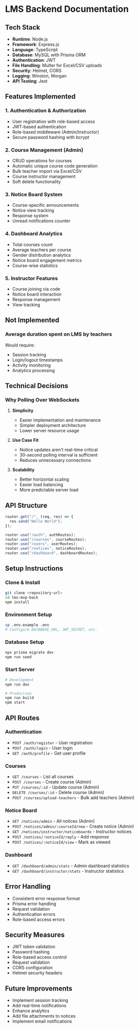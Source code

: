 # LMS Backend Documentation

## Tech Stack
- **Runtime**: Node.js
- **Framework**: Express.js
- **Language**: TypeScript
- **Database**: MySQL with Prisma ORM
- **Authentication**: JWT
- **File Handling**: Multer for Excel/CSV uploads
- **Security**: Helmet, CORS
- **Logging**: Winston, Morgan
- **API Testing**: Jest

## Features Implemented

### 1. Authentication & Authorization
- User registration with role-based access
- JWT-based authentication
- Role-based middleware (Admin/Instructor)
- Secure password hashing with bcrypt

### 2. Course Management (Admin)
- CRUD operations for courses
- Automatic unique course code generation
- Bulk teacher import via Excel/CSV
- Course instructor management
- Soft delete functionality

### 3. Notice Board System
- Course-specific announcements
- Notice view tracking
- Response system
- Unread notifications counter

### 4. Dashboard Analytics
- Total courses count
- Average teachers per course
- Gender distribution analytics
- Notice board engagement metrics
- Course-wise statistics

### 5. Instructor Features
- Course joining via code
- Notice board interaction
- Response management
- View tracking

## Not Implemented
### Average duration spent on LMS by teachers
Would require:
- Session tracking
- Login/logout timestamps
- Activity monitoring
- Analytics processing

## Technical Decisions

### Why Polling Over WebSockets
1. **Simplicity**
   - Easier implementation and maintenance
   - Simpler deployment architecture
   - Lower server resource usage

2. **Use Case Fit**
   - Notice updates aren't real-time critical
   - 30-second polling interval is sufficient
   - Reduces unnecessary connections

3. **Scalability**
   - Better horizontal scaling
   - Easier load balancing
   - More predictable server load

## API Structure

```javascript
router.get("/", (req, res) => {
  res.send("Hello World");
});

router.use("/auth", authRoutes);
router.use("/courses", courseRoutes);
router.use("/users", userRoutes);
router.use("/notices", noticeRoutes);
router.use("/dashboard", dashboardRoutes);
```

## Setup Instructions

### Clone & Install
```bash
git clone <repository-url>
cd lms-mvp-back
npm install
```

### Environment Setup
```bash
cp .env.example .env
# Configure DATABASE_URL, JWT_SECRET, etc.
```

### Database Setup
```bash
npx prisma migrate dev
npm run seed
```

### Start Server
```bash
# Development
npm run dev

# Production
npm run build
npm start
```

## API Routes

### Authentication
- `POST /auth/register` - User registration
- `POST /auth/login` - User login
- `GET /auth/profile` - Get user profile

### Courses
- `GET /courses` - List all courses
- `POST /courses` - Create course (Admin)
- `PUT /courses/:id` - Update course (Admin)
- `DELETE /courses/:id` - Delete course (Admin)
- `POST /courses/upload-teachers` - Bulk add teachers (Admin)

### Notice Board
- `GET /notices/admin` - All notices (Admin)
- `POST /notices/admin/:courseId/new` - Create notice (Admin)
- `GET /notices/instructor/noticeboards` - Instructor notices
- `POST /notices/:noticeId/reply` - Add response
- `POST /notices/:noticeId/view` - Mark as viewed

### Dashboard
- `GET /dashboard/admin/stats` - Admin dashboard statistics
- `GET /dashboard/instructor/stats` - Instructor statistics

## Error Handling
- Consistent error response format
- Prisma error handling
- Request validation
- Authentication errors
- Role-based access errors

## Security Measures
- JWT token validation
- Password hashing
- Role-based access control
- Request validation
- CORS configuration
- Helmet security headers

## Future Improvements
- Implement session tracking
- Add real-time notifications
- Enhance analytics
- Add file attachments to notices
- Implement email notifications
